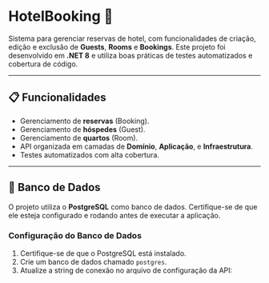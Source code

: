# **HotelBooking** 🏨

Sistema para gerenciar reservas de hotel, com funcionalidades de criação, edição e exclusão de **Guests**, **Rooms** e **Bookings**. Este projeto foi desenvolvido em **.NET 8** e utiliza boas práticas de testes automatizados e cobertura de código.

---

## **📋 Funcionalidades**
- Gerenciamento de **reservas** (Booking).
- Gerenciamento de **hóspedes** (Guest).
- Gerenciamento de **quartos** (Room).
- API organizada em camadas de **Domínio**, **Aplicação**, e **Infraestrutura**.
- Testes automatizados com alta cobertura.

---

## **💾 Banco de Dados**
O projeto utiliza o **PostgreSQL** como banco de dados. Certifique-se de que ele esteja configurado e rodando antes de executar a aplicação.

### **Configuração do Banco de Dados**
1. Certifique-se de que o PostgreSQL está instalado.
2. Crie um banco de dados chamado `postgres`.
3. Atualize a string de conexão no arquivo de configuração da API:
